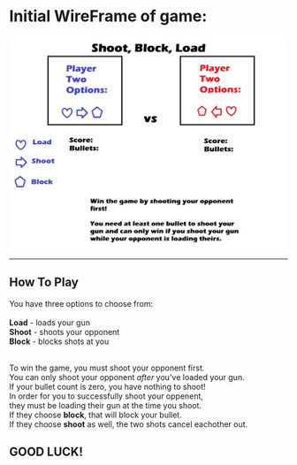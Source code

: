 # Initial WireFrame of game:
![Wireframe of Project One](/img/wireframeProjectOne.jpg)

---
## How To Play
You have three options to choose from:
<br><br>
**Load** - loads your gun  
**Shoot** - shoots your opponent  
**Block** - blocks shots at you 
<br><br>

To win the game, you must shoot your opponent first.  
You can only shoot your opponent _after_ you've loaded your gun.  
If your bullet count is zero, you have nothing to shoot!  
In order for you to successfully shoot your oppenent,    
they must be loading their gun at the time you shoot.  
If they choose **block**, that will block your bullet.   
If they choose **shoot** as well, the two shots cancel eachother out.

## GOOD LUCK!


